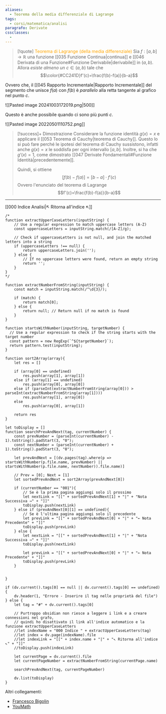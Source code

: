 ```yaml
---
aliases:
  - Teorema della media differenziale di Lagrange
tags:
  - corsi/matematica/analisi
paragrafo: Derivate
cssclasses:
  - 
---
```

> [!quote] <font color="orange">Teorema di Lagrange (della media differenziale)</font>
>Sia $f:[a,b]\to \mathbb{R}$ una funzione [[035 Funzione Continua|continua]] e [[046 Derivata di una Funzione#Funzione Derivabile|derivabile]] in $(a,b)$. 
>Allora *esiste almeno un* $c\in(a,b)$ tale che $$\color{#CC241D}f'(c)=\frac{f(b)-f(a)}{b-a}$$

Ovvero che, il [[045 Rapporto Incrementale|Rapporto Incrementale]] del segmento che unisce $f(a)$ con $f(b)$ è *parallelo* alla retta tangente al grafico nel punto $c$.

![[Pasted image 20241003172019.png|500]]

Questo è anche possibile quando ci sono più punti $c$.

![[Pasted image 20220501110752.png]]


> [!success]+ Dimostrazione
> Considerare la funzione identità $g(x)=x$ e applicare il [[053 Teorema di Cauchy|teorema di Cauchy]]. Questo lo si può fare perché le ipotesi del teorema di Cauchy sussistono, infatti anche $g(x)=x$ le soddisfa per ogni intervallo $[a,b]$. Inoltre, si ha che $g'(x)=1$, come dimostrato [[047 Derivate Fondamentali#Funzione Identità|precedentemente]].
> 
> Quindi, si ottiene
> $$[f(b)-f(a)]=[b-a]\cdot f'(c)$$
> Ovvero l'enunciato del teorema di Lagrange $$f'(c)=\frac{f(b)-f(a)}{b-a}$$



___
[[000 Indice Analisi|↖ Ritorna all'indice ↖]]

```dataviewjs
/*
function extractUpperCaseLetters(inputString) {
	// Use a regular expression to match uppercase letters (A-Z)
	const uppercaseLetters = inputString.match(/[A-Z]/g);
	
	// Check if uppercaseLetters is not null, and join the matched letters into a string
	if (uppercaseLetters !== null) {
		return uppercaseLetters.join('');
	} else {
	    // If no uppercase letters were found, return an empty string
	    return '';
	}
}
*/

function extractNumberFromString(inputString) {
	const match = inputString.match(/^\d{3}/);
	
	if (match) {
		return match[0];
	} else {
		return null; // Return null if no match is found
	}
}

function startsWithNumber(inputString, targetNumber) {
  // Use a regular expression to check if the string starts with the target number
  const pattern = new RegExp(`^${targetNumber}`);
  return pattern.test(inputString);
}

function sort2Array(array){
	let res = []
	
	if (array[0] == undefined)
		res.push(array[1], array[1])
	else if (array[1] == undefined)
		res.push(array[0], array[0])
	else if (parseInt(extractNumberFromString(array[0])) > parseInt(extractNumberFromString(array[1])))
		res.push(array[1], array[0])
	else
		res.push(array[0], array[1])
	
	return res
}

let toDisplay = []
function searchPrevAndNext(tag, currentNumber) {
	const prevNumber = (parseInt(currentNumber) - 1).toString().padStart(3, "0");
	const nextNumber = (parseInt(currentNumber) + 1).toString().padStart(3, "0");
	
	let prevAndNext = [(dv.pages(tag).where(p => startsWithNumber(p.file.name, prevNumber) || startsWithNumber(p.file.name, nextNumber)).file.name)]
	
	// Prev = [0]; Next = [1]
	let sortedPrevAndNext = sort2Array(prevAndNext[0])
	
	if (currentNumber == "001"){ 
		// Se è la prima pagina aggiungi solo il prossimo
		let nextLink = "[[" + sortedPrevAndNext[1] + "|" + "Nota Successiva →" + "]]"
		toDisplay.push(nextLink)
	} else if (prevAndNext[0][1] == undefined){
		// Se è l'ultima pagina aggiungi solo il precedente
		let prevLink = "[[" + sortedPrevAndNext[0] + "|" + "← Nota Precedente" + "]]"
		toDisplay.push(prevLink)
	} else {
		let nextLink = "[[" + sortedPrevAndNext[1] + "|" + "Nota Successiva →" + "]]"
		toDisplay.push(nextLink)
		
		let prevLink = "[[" + sortedPrevAndNext[0] + "|" + "← Nota Precedente" + "]]"
		toDisplay.push(prevLink)
	}
	
	
}

if (dv.current().tags[0] == null || dv.current().tags[0] == undefined){
	dv.header(1, "Errore - Inserire il tag nelle proprietà del file")
} else {
	let tag = "#" + dv.current().tags[0]

	// Purtroppo obsidian non riesce a leggere i link e a creare connessioni nel grafo,
	// quindi ho disattivato il link all'indice automatico e la funzione extractUpperCaseLetters
	//let indexName = "000 Indice " + extractUpperCaseLetters(tag)
	//let index = dv.page(indexName).file
	//let indexLink = "[[" + index.name + "|" + "↖ Ritorna all'indice ↖" + "]]"
	//toDisplay.push(indexLink)
	
	let currentPage = dv.current().file
	let currentPageNumber = extractNumberFromString(currentPage.name)
	
	searchPrevAndNext(tag, currentPageNumber)
	
	dv.list(toDisplay)
}
```

Altri collegamenti: 
- [Francesco Bigolin](https://youtu.be/A_vbXbAQrYY?si=sdlVcI0OThig6nIj)
- [YouMath](https://www.youmath.it/lezioni/analisi-matematica/derivate/232-i-principali-teoremi-sulle-derivate-fermat-rolle-cauchy-lagrange.html)